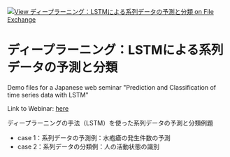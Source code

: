 [![View ディープラーニング：LSTMによる系列データの予測と分類 on File Exchange](https://www.mathworks.com/matlabcentral/images/matlab-file-exchange.svg)](https://jp.mathworks.com/matlabcentral/fileexchange/68770-lstm)

# ディープラーニング：LSTMによる系列​データの予測と分類
Demo files for a Japanese web seminar "Prediction and Classification of time series data with LSTM"

Link to Webinar: [here](https://jp.mathworks.com/videos/prediction-and-classification-of-time-series-data-using-lstm-1536600512822.html)

ディープラーニングの手法（LSTM）を使った系列データの予測と分類例題
- case 1：系列データの予測例：水疱瘡の発生件数の予測
- case 2：系列データの分類例：人の活動状態の識別
